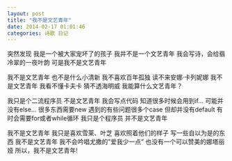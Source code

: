 ```yaml
---
layout: post 
title: "我不是文艺青年"
date: 2014-02-17 01:01:46
categories: 诗歌 日记
---
```


突然发现
我是一个被大家宠坏了的孩子
我并不是一个文艺青年
我会写诗，会给翡冷翠的一夜叶韵
可是我不是文艺青年

我不是文艺青年
也不是什么小清新
我不喜欢百年孤独
读不来安娜·卡列妮娜
我不是文艺青年
我看不懂卡夫卡
猜不透海明威
我能算什么文艺青年？

我只是个二流程序员
不是文艺青年
我会写点代码
知道很多时候会用到if…
可能并没有else…
很多东西需要new
遇到的有些问题很多个case
但却并没有default
有时会需要for或者while循环
我只是个程序员
并不是文艺青年

我不是文艺青年
我只是喜欢雪莱、叶芝
喜欢照着他们的样子
写一些自以为是的东西
我不是文艺青年
我不会吟唱尤撒的”爱我少一点”
也没有一个可以赞美的娜塔丽娅
所以，我不是文艺青年!
